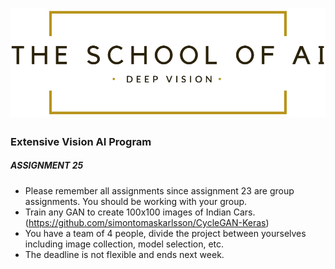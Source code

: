 # ![LOGO](images/LOGO.png)



### 					                    									Extensive Vision AI Program

##### ASSIGNMENT 25

- Please remember all assignments since assignment 23 are group assignments. You should be working with your group. 
- Train any GAN to create 100x100 images of Indian Cars.  (https://github.com/simontomaskarlsson/CycleGAN-Keras)
- You have a team of 4 people, divide the project between yourselves including image collection, model selection, etc. 
- The deadline is not flexible and ends next week.

